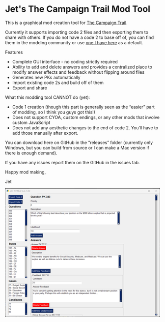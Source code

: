 # Jet's The Campaign Trail Mod Tool

This is a graphical mod creation tool for [The Campaign Trail](https://www.americanhistoryusa.com/campaign-trail/).

Currently it supports importing code 2 files and then exporting them to share with others. If you do not have a code 2 to base off of, you can find them in the modding community or use [one I have here](https://raw.githubusercontent.com/JetSimon/Jets-The-Campaign-Trail-Mod-Tool/main/src/default_code2.js) as a default.

Features
* Complete GUI interface - no coding strictly required
* Ability to add and delete answers and provides a centralized place to modify answer effects and feedback without flipping around files
* Generates new PKs automatically
* Import existing code 2s and build off of them
* Export and share

What this modding tool CANNOT do (yet):
* Code 1 creation (though this part is generally seen as the “easier” part of modding, so I think you guys got this!)
* Does not support CYOA, custom endings, or any other mods that involve custom JavaScript
* Does not add any aesthetic changes to the end of code 2. You’ll have to add those manually after export.

You can download here on GitHub in the “releases” folder (currently only Windows, but you can build from source or I can make a Mac version if there is enough demand).

If you have any issues report them on the GitHub in the issues tab.

Happy mod making,

Jet

![Screenshot of the app](screenshot.png)

